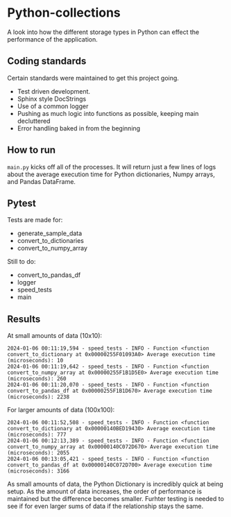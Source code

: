 # Python-collections
A look into how the different storage types in Python can effect the performance of the application. 

## Coding standards
Certain standards were maintained to get this project going. 
* Test driven development. 
* Sphinx style DocStrings
* Use of a common logger
* Pushing as much logic into functions as possible, keeping main decluttered
* Error handling baked in from the beginning

## How to run
`main.py` kicks off all of the processes. It will return just a few lines of logs about the average execution time for Python dictionaries, Numpy arrays, and Pandas DataFrame. 

## Pytest
Tests are made for: 
* generate_sample_data
* convert_to_dictionaries
* convert_to_numpy_array

Still to do: 
* convert_to_pandas_df
* logger
* speed_tests
* main

## Results
At small amounts of data (10x10):

```
2024-01-06 00:11:19,594 - speed_tests - INFO - Function <function convert_to_dictionary at 0x00000255F01093A0> Average execution time (microseconds): 10
2024-01-06 00:11:19,642 - speed_tests - INFO - Function <function convert_to_numpy_array at 0x00000255F1B1D5E0> Average execution time (microseconds): 260
2024-01-06 00:11:20,070 - speed_tests - INFO - Function <function convert_to_pandas_df at 0x00000255F1B1D670> Average execution time (microseconds): 2238
```

For larger amounts of data (100x100): 

```
2024-01-06 00:11:52,508 - speed_tests - INFO - Function <function convert_to_dictionary at 0x00000140BED19430> Average execution time (microseconds): 777
2024-01-06 00:12:13,389 - speed_tests - INFO - Function <function convert_to_numpy_array at 0x00000140C072D670> Average execution time (microseconds): 2055
2024-01-06 00:13:05,421 - speed_tests - INFO - Function <function convert_to_pandas_df at 0x00000140C072D700> Average execution time (microseconds): 3166
```

As small amounts of data, the Python Dictionary is incredibly quick at being setup. As the amount of data increases, the order of performance is maintained but the difference becomes smaller. Furhter testing is needed to see if for even larger sums of data if the relationship stays the same. 